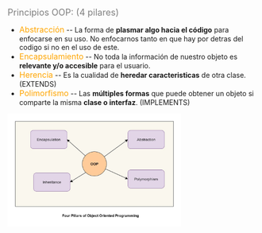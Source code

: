 
<span style="color:grey"><font size="4">
Principios OOP: (4 pilares)
</font></span>


- <span style="color:orange"><font size="3">Abstracción</font></span> -- La forma de **plasmar algo hacia el código** para enfocarse en su uso. No enfocarnos tanto en que hay por detras del codigo si no en el uso de este.
- <span style="color:orange"><font size="3">Encapsulamiento</font></span> -- No toda la información de nuestro objeto es **relevante y/o accesible** para el usuario.
- <span style="color:orange"><font size="3">Herencia</font></span> -- Es la cualidad de **heredar caracteristicas** de otra clase. (EXTENDS)
- <span style="color:orange"><font size="3">Polimorfismo</font></span> -- Las **múltiples formas** que puede obtener un objeto si comparte la misma **clase o interfaz**. (IMPLEMENTS) 

<p align="left"><img width="350" src="./imagenes/OOP_basic_principles.jpeg" alt="drawing"/>
</p>

